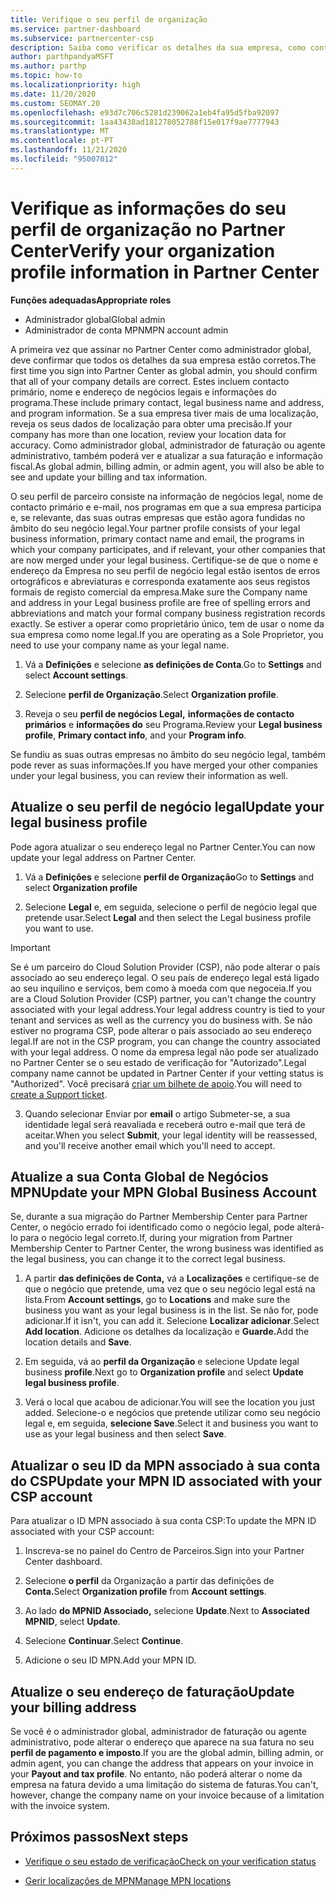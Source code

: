 ```yaml
---
title: Verifique o seu perfil de organização
ms.service: partner-dashboard
ms.subservice: partnercenter-csp
description: Saiba como verificar os detalhes da sua empresa, como contacto primário, endereço e informações do programa. Também pode atualizar os seus endereços legais e de faturação.
author: parthpandyaMSFT
ms.author: parthp
ms.topic: how-to
ms.localizationpriority: high
ms.date: 11/20/2020
ms.custom: SEOMAY.20
ms.openlocfilehash: e93d7c706c5281d239062a1eb4fa95d5fba92097
ms.sourcegitcommit: 1aa43438ad181278052788f15e017f9ae7777943
ms.translationtype: MT
ms.contentlocale: pt-PT
ms.lasthandoff: 11/21/2020
ms.locfileid: "95007012"
---
```

# <a name="verify-your-organization-profile-information-in-partner-center"></a><span data-ttu-id="e836c-104">Verifique as informações do seu perfil de organização no Partner Center</span><span class="sxs-lookup"><span data-stu-id="e836c-104">Verify your organization profile information in Partner Center</span></span>

<span data-ttu-id="e836c-105">**Funções adequadas**</span><span class="sxs-lookup"><span data-stu-id="e836c-105">**Appropriate roles**</span></span>

- <span data-ttu-id="e836c-106">Administrador global</span><span class="sxs-lookup"><span data-stu-id="e836c-106">Global admin</span></span>
- <span data-ttu-id="e836c-107">Administrador de conta MPN</span><span class="sxs-lookup"><span data-stu-id="e836c-107">MPN account admin</span></span>

<span data-ttu-id="e836c-108">A primeira vez que assinar no Partner Center como administrador global, deve confirmar que todos os detalhes da sua empresa estão corretos.</span><span class="sxs-lookup"><span data-stu-id="e836c-108">The first time you sign into Partner Center as global admin, you should confirm that all of your company details are correct.</span></span> <span data-ttu-id="e836c-109">Estes incluem contacto primário, nome e endereço de negócios legais e informações do programa.</span><span class="sxs-lookup"><span data-stu-id="e836c-109">These include primary contact, legal business name and address, and program information.</span></span> <span data-ttu-id="e836c-110">Se a sua empresa tiver mais de uma localização, reveja os seus dados de localização para obter uma precisão.</span><span class="sxs-lookup"><span data-stu-id="e836c-110">If your company has more than one location, review your location data for accuracy.</span></span> <span data-ttu-id="e836c-111">Como administrador global, administrador de faturação ou agente administrativo, também poderá ver e atualizar a sua faturação e informação fiscal.</span><span class="sxs-lookup"><span data-stu-id="e836c-111">As global admin, billing admin, or admin agent, you will also be able to see and update your billing and tax information.</span></span>

<span data-ttu-id="e836c-112">O seu perfil de parceiro consiste na informação de negócios legal, nome de contacto primário e e-mail, nos programas em que a sua empresa participa e, se relevante, das suas outras empresas que estão agora fundidas no âmbito do seu negócio legal.</span><span class="sxs-lookup"><span data-stu-id="e836c-112">Your partner profile consists of your legal business information, primary contact name and email, the programs in which your company participates, and if relevant, your other companies that are now merged under your legal business.</span></span> <span data-ttu-id="e836c-113">Certifique-se de que o nome e endereço da Empresa no seu perfil de negócio legal estão isentos de erros ortográficos e abreviaturas e corresponda exatamente aos seus registos formais de registo comercial da empresa.</span><span class="sxs-lookup"><span data-stu-id="e836c-113">Make sure the Company name and address in your Legal business profile are free of spelling errors and abbreviations and match your formal company business registration records exactly.</span></span> <span data-ttu-id="e836c-114">Se estiver a operar como proprietário único, tem de usar o nome da sua empresa como nome legal.</span><span class="sxs-lookup"><span data-stu-id="e836c-114">If you are operating as a Sole Proprietor, you need to use your company name as your legal name.</span></span>

1. <span data-ttu-id="e836c-115">Vá a **Definições** e selecione **as definições de Conta**.</span><span class="sxs-lookup"><span data-stu-id="e836c-115">Go to **Settings** and select **Account settings**.</span></span>
 
1. <span data-ttu-id="e836c-116">Selecione **perfil de Organização**.</span><span class="sxs-lookup"><span data-stu-id="e836c-116">Select **Organization profile**.</span></span> 

2. <span data-ttu-id="e836c-117">Reveja o seu **perfil de negócios Legal,** **informações de contacto primários** e **informações do** seu Programa.</span><span class="sxs-lookup"><span data-stu-id="e836c-117">Review your **Legal business profile**, **Primary contact info**, and your **Program info**.</span></span>

<span data-ttu-id="e836c-118">Se fundiu as suas outras empresas no âmbito do seu negócio legal, também pode rever as suas informações.</span><span class="sxs-lookup"><span data-stu-id="e836c-118">If you have merged your other companies under your legal business, you can review their information as well.</span></span> 

## <a name="update-your-legal-business-profile"></a><span data-ttu-id="e836c-119">Atualize o seu perfil de negócio legal</span><span class="sxs-lookup"><span data-stu-id="e836c-119">Update your legal business profile</span></span>

<span data-ttu-id="e836c-120">Pode agora atualizar o seu endereço legal no Partner Center.</span><span class="sxs-lookup"><span data-stu-id="e836c-120">You can now update your legal address on Partner Center.</span></span>

1. <span data-ttu-id="e836c-121">Vá a **Definições** e selecione **perfil de Organização**</span><span class="sxs-lookup"><span data-stu-id="e836c-121">Go to **Settings** and select **Organization profile**</span></span>


2. <span data-ttu-id="e836c-122">Selecione **Legal**  e, em seguida, selecione o perfil de negócio legal que pretende usar.</span><span class="sxs-lookup"><span data-stu-id="e836c-122">Select **Legal**  and then select the Legal business profile you want to use.</span></span>

>[!Important]
><span data-ttu-id="e836c-123">Se é um parceiro do Cloud Solution Provider (CSP), não pode alterar o país associado ao seu endereço legal. O seu país de endereço legal está ligado ao seu inquilino e serviços, bem como à moeda com que negoceia.</span><span class="sxs-lookup"><span data-stu-id="e836c-123">If you are a Cloud Solution Provider (CSP) partner, you can't change the country associated with your legal address.Your legal address country is tied to your tenant and services as well as the currency you do business with.</span></span> <span data-ttu-id="e836c-124">Se não estiver no programa CSP, pode alterar o país associado ao seu endereço legal.</span><span class="sxs-lookup"><span data-stu-id="e836c-124">If are not in the CSP program, you can change the country associated with your legal address.</span></span> <span data-ttu-id="e836c-125">O nome da empresa legal não pode ser atualizado no Partner Center se o seu estado de verificação for "Autorizado".</span><span class="sxs-lookup"><span data-stu-id="e836c-125">Legal company name cannot be updated in Partner Center if your vetting status is "Authorized".</span></span> <span data-ttu-id="e836c-126">Você precisará [criar um bilhete de apoio](https://partner.microsoft.com/dashboard/support/csp/servicerequests/create?stage=2&topicid=eb74583c-61b3-2124-bffc-00920e0ae772).</span><span class="sxs-lookup"><span data-stu-id="e836c-126">You will need to [create a Support ticket](https://partner.microsoft.com/dashboard/support/csp/servicerequests/create?stage=2&topicid=eb74583c-61b3-2124-bffc-00920e0ae772).</span></span>

3. <span data-ttu-id="e836c-127">Quando selecionar Enviar por **email** o artigo Submeter-se, a sua identidade legal será reavaliada e receberá outro e-mail que terá de aceitar.</span><span class="sxs-lookup"><span data-stu-id="e836c-127">When you select **Submit**, your legal identity will be reassessed, and you'll receive another email which you'll need to accept.</span></span>

## <a name="update-your-mpn-global-business-account"></a><span data-ttu-id="e836c-128">Atualize a sua Conta Global de Negócios MPN</span><span class="sxs-lookup"><span data-stu-id="e836c-128">Update your MPN Global Business Account</span></span>

<span data-ttu-id="e836c-129">Se, durante a sua migração do Partner Membership Center para Partner Center, o negócio errado foi identificado como o negócio legal, pode alterá-lo para o negócio legal correto.</span><span class="sxs-lookup"><span data-stu-id="e836c-129">If, during your migration from Partner Membership Center to Partner Center, the wrong business was identified as the legal business, you can change it to the correct legal business.</span></span>

1. <span data-ttu-id="e836c-130">A partir **das definições de Conta,** vá a **Localizações** e certifique-se de que o negócio que pretende, uma vez que o seu negócio legal está na lista.</span><span class="sxs-lookup"><span data-stu-id="e836c-130">From **Account settings**, go to **Locations** and make sure the business you want as your legal business is in the list.</span></span> <span data-ttu-id="e836c-131">Se não for, pode adicionar.</span><span class="sxs-lookup"><span data-stu-id="e836c-131">If it isn't, you can add it.</span></span> <span data-ttu-id="e836c-132">Selecione **Localizar adicionar**.</span><span class="sxs-lookup"><span data-stu-id="e836c-132">Select **Add location**.</span></span> <span data-ttu-id="e836c-133">Adicione os detalhes da localização e **Guarde.**</span><span class="sxs-lookup"><span data-stu-id="e836c-133">Add the location details and **Save**.</span></span>

2. <span data-ttu-id="e836c-134">Em seguida, vá ao **perfil da Organização** e selecione Update legal business **profile**.</span><span class="sxs-lookup"><span data-stu-id="e836c-134">Next go to **Organization profile** and select **Update legal business profile**.</span></span>

3. <span data-ttu-id="e836c-135">Verá o local que acabou de adicionar.</span><span class="sxs-lookup"><span data-stu-id="e836c-135">You will see the location you just added.</span></span> <span data-ttu-id="e836c-136">Selecione-o e negócios que pretende utilizar como seu negócio legal e, em seguida, **selecione Save**.</span><span class="sxs-lookup"><span data-stu-id="e836c-136">Select it and business you want to use as your legal business and then select **Save**.</span></span>

## <a name="update-your-mpn-id-associated-with-your-csp-account"></a><span data-ttu-id="e836c-137">Atualizar o seu ID da MPN associado à sua conta do CSP</span><span class="sxs-lookup"><span data-stu-id="e836c-137">Update your MPN ID associated with your CSP account</span></span>

<span data-ttu-id="e836c-138">Para atualizar o ID MPN associado à sua conta CSP:</span><span class="sxs-lookup"><span data-stu-id="e836c-138">To update the MPN ID associated with your CSP account:</span></span>

1. <span data-ttu-id="e836c-139">Inscreva-se no painel do Centro de Parceiros.</span><span class="sxs-lookup"><span data-stu-id="e836c-139">Sign into your Partner Center dashboard.</span></span>
 
1. <span data-ttu-id="e836c-140">Selecione **o perfil** da Organização a partir das definições de **Conta.**</span><span class="sxs-lookup"><span data-stu-id="e836c-140">Select **Organization profile** from **Account settings**.</span></span>

1. <span data-ttu-id="e836c-141">Ao lado **do MPNID Associado,** selecione **Update**.</span><span class="sxs-lookup"><span data-stu-id="e836c-141">Next to **Associated MPNID**, select **Update**.</span></span>
 
1. <span data-ttu-id="e836c-142">Selecione **Continuar**.</span><span class="sxs-lookup"><span data-stu-id="e836c-142">Select **Continue**.</span></span>
 
1. <span data-ttu-id="e836c-143">Adicione o seu ID MPN.</span><span class="sxs-lookup"><span data-stu-id="e836c-143">Add your MPN ID.</span></span>


## <a name="update-your-billing-address"></a><span data-ttu-id="e836c-144">Atualize o seu endereço de faturação</span><span class="sxs-lookup"><span data-stu-id="e836c-144">Update your billing address</span></span>

<span data-ttu-id="e836c-145">Se você é o administrador global, administrador de faturação ou agente administrativo, pode alterar o endereço que aparece na sua fatura no seu **perfil de pagamento e imposto**.</span><span class="sxs-lookup"><span data-stu-id="e836c-145">If you are the global admin, billing admin, or admin agent, you can change the address that appears on your invoice in your **Payout and tax profile**.</span></span> <span data-ttu-id="e836c-146">No entanto, não poderá alterar o nome da empresa na fatura devido a uma limitação do sistema de faturas.</span><span class="sxs-lookup"><span data-stu-id="e836c-146">You can't, however, change the company name on your invoice because of a limitation with the invoice system.</span></span>

## <a name="next-steps"></a><span data-ttu-id="e836c-147">Próximos passos</span><span class="sxs-lookup"><span data-stu-id="e836c-147">Next steps</span></span>


- [<span data-ttu-id="e836c-148">Verifique o seu estado de verificação</span><span class="sxs-lookup"><span data-stu-id="e836c-148">Check on your verification status</span></span>](verification-responses.md)
 
- [<span data-ttu-id="e836c-149">Gerir localizações de MPN</span><span class="sxs-lookup"><span data-stu-id="e836c-149">Manage MPN locations</span></span>](manage-locations.md)



